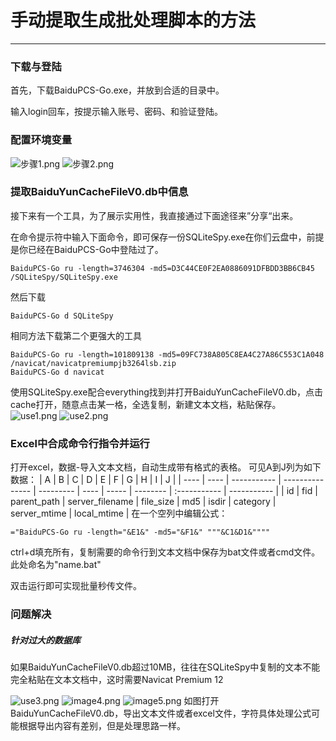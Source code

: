 # 手动提取生成批处理脚本的方法
***
### 下载与登陆
首先，下载BaiduPCS-Go.exe，并放到合适的目录中。

输入login回车，按提示输入账号、密码、和验证登陆。
### 配置环境变量
![步骤1.png](https://upload-images.jianshu.io/upload_images/12782677-2d0b282842ba538c.png?imageMogr2/auto-orient/strip%7CimageView2/2/w/1240)
![步骤2.png](https://upload-images.jianshu.io/upload_images/12782677-fb8d17a6c4d64a1f.png?imageMogr2/auto-orient/strip%7CimageView2/2/w/1240)
### 提取BaiduYunCacheFileV0.db中信息
接下来有一个工具，为了展示实用性，我直接通过下面途径来”分享“出来。

在命令提示符中输入下面命令，即可保存一份SQLiteSpy.exe在你们云盘中，前提是你已经在BaiduPCS-Go中登陆过了。
```
BaiduPCS-Go ru -length=3746304 -md5=D3C44CE0F2EA0886091DFBDD3BB6CB45 /SQLiteSpy/SQLiteSpy.exe
```
然后下载
```
BaiduPCS-Go d SQLiteSpy
```
相同方法下载第二个更强大的工具
```
BaiduPCS-Go ru -length=101809138 -md5=09FC738A805C8EA4C27A86C553C1A048 /navicat/navicatpremiumpjb3264lsb.zip
BaiduPCS-Go d navicat
```
使用SQLiteSpy.exe配合everything找到并打开BaiduYunCacheFileV0.db，点击cache打开，随意点击某一格，全选复制，新建文本文档，粘贴保存。
![use1.png](https://upload-images.jianshu.io/upload_images/12782677-bc5f0513be1aae53.png?imageMogr2/auto-orient/strip%7CimageView2/2/w/1240)
![use2.png](https://upload-images.jianshu.io/upload_images/12782677-5f446f365edb8ed5.png?imageMogr2/auto-orient/strip%7CimageView2/2/w/1240)

### Excel中合成命令行指令并运行
打开excel，数据-导入文本文档，自动生成带有格式的表格。
可见A到J列为如下数据：
| A    | B    | C           | D               | E         | F    | G     | H        | I            | J           |
| ---- | ---- | ----------- | --------------- | --------- | ---- | ----- | -------- | :----------- | ----------- |
| id   | fid  | parent_path | server_filename | file_size | md5  | isdir | category | server_mtime | local_mtime |
在一个空列中编辑公式：
```
="BaiduPCS-Go ru -length="&E1&" -md5="&F1&" """&C1&D1&""""
```
ctrl+d填充所有，复制需要的命令行到文本文档中保存为bat文件或者cmd文件。此处命名为"name.bat"

双击运行即可实现批量秒传文件。

### 问题解决

##### 针对过大的数据库
如果BaiduYunCacheFileV0.db超过10MB，往往在SQLiteSpy中复制的文本不能完全粘贴在文本文档中，这时需要Navicat Premium 12

![use3.png](https://upload-images.jianshu.io/upload_images/12782677-1d0822faefb8ebb0.png?imageMogr2/auto-orient/strip%7CimageView2/2/w/1240)
![image4.png](https://upload-images.jianshu.io/upload_images/12782677-f4687244c2a6a610.png?imageMogr2/auto-orient/strip%7CimageView2/2/w/1240)
![image5.png](https://upload-images.jianshu.io/upload_images/12782677-0c199cddd9c80859.png?imageMogr2/auto-orient/strip%7CimageView2/2/w/1240)
如图打开BaiduYunCacheFileV0.db，导出文本文件或者excel文件，字符具体处理公式可能根据导出内容有差别，但是处理思路一样。
